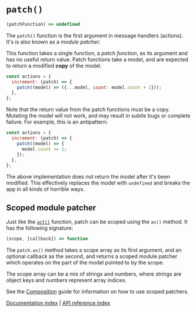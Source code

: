 # `patch()`

```javascript
(patchFunction) => undefined
```

The `patch()` function is the first argument in message handlers (actions). It's
is also known as a *module patcher*.

This function takes a single function, a *patch function*, as its argument and
has no useful return value. Patch functions take a model, and are expected to
return a modified **copy** of the model.

```javascript
const actions = {
  increment: (patch) => {
    patch((model) => ({...model, count: model.count + 1}));
  },
};
```

Note that the return value from the patch functions must be a copy. Mutating the
model will not work, and may result in subtle bugs or complete failure. For
example, this is an antipattern:

```javascript
const actions = {
  increment: (patch) => {
    patch((model) => {
      model.count += 1;
    });
  },
};
```

The above implementation does not return the model after it's been modified.
This effectively replaces the model with `undefined` and breaks the app in all
kinds of horrible ways.

## Scoped module patcher

Just like the [`act()`](./act.md) function, patch can be scoped using the `as()`
method. It has the following signature:

```javascript
(scope, [callback]) => function
```

The `patch.as()` method takes a scope array as its first argument, and
an optional callback as the second, and returns a scoped module patcher which
operates on the part of the model pointed to by the scope.

The scope array can be a mix of strings and numbers, where strings are object
keys and numbers represent array indices.

See the [Composition](../guide/composition.md) guide for information on how to
use scoped patchers.

[Documentation index](../main.md) | [API reference index](./main.md)
